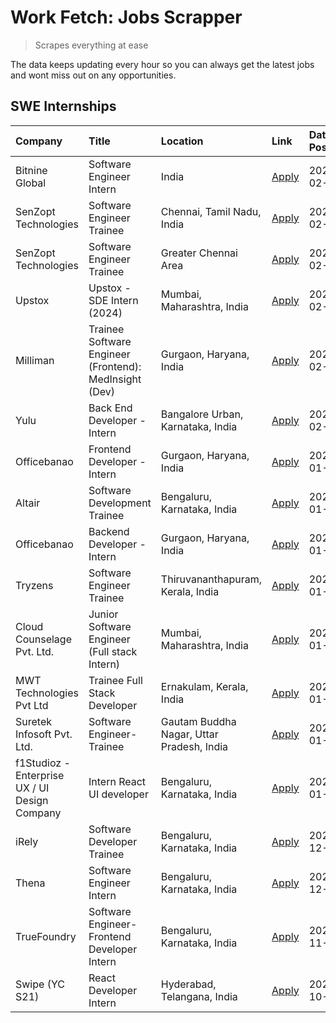 # Work Fetch: Jobs Scrapper
> Scrapes everything at ease

The data keeps updating every hour so you can always get the latest jobs and wont miss out on any opportunities.

## SWE Internships
<!--START_SECTION:workfetch-->
| Company                                       | Title                                                  | Location                                  | Link                                                                                                                                                                                                                                                                      | Date Posted   |
|:----------------------------------------------|:-------------------------------------------------------|:------------------------------------------|:--------------------------------------------------------------------------------------------------------------------------------------------------------------------------------------------------------------------------------------------------------------------------|:--------------|
| Bitnine Global                                | Software Engineer Intern                               | India                                     | [Apply](https://in.linkedin.com/jobs/view/software-engineer-intern-at-bitnine-global-3828521409?refId=C8S7Ef9SR6U5iz47Y7C1Ng%3D%3D&trackingId=OnuXJ%2F1I%2B3FL6v%2FduPjk3w%3D%3D&position=5&pageNum=0&trk=public_jobs_jserp-result_search-card)                           | 2024-02-16    |
| SenZopt Technologies                          | Software Engineer Trainee                              | Chennai, Tamil Nadu, India                | [Apply](https://in.linkedin.com/jobs/view/software-engineer-trainee-at-senzopt-technologies-3827686880?refId=C8S7Ef9SR6U5iz47Y7C1Ng%3D%3D&trackingId=DhHZxxpCFdsNONy%2BCQatYw%3D%3D&position=6&pageNum=0&trk=public_jobs_jserp-result_search-card)                        | 2024-02-12    |
| SenZopt Technologies                          | Software Engineer Trainee                              | Greater Chennai Area                      | [Apply](https://in.linkedin.com/jobs/view/software-engineer-trainee-at-senzopt-technologies-3827688781?refId=C8S7Ef9SR6U5iz47Y7C1Ng%3D%3D&trackingId=X%2FUSzGyThscrXRAK46AJwQ%3D%3D&position=9&pageNum=0&trk=public_jobs_jserp-result_search-card)                        | 2024-02-12    |
| Upstox                                        | Upstox - SDE Intern (2024)                             | Mumbai, Maharashtra, India                | [Apply](https://in.linkedin.com/jobs/view/upstox-sde-intern-2024-at-upstox-3826556183?refId=C8S7Ef9SR6U5iz47Y7C1Ng%3D%3D&trackingId=E4lzRVjcHimT0Rh6obkmmw%3D%3D&position=22&pageNum=0&trk=public_jobs_jserp-result_search-card)                                          | 2024-02-10    |
| Milliman                                      | Trainee Software Engineer (Frontend): MedInsight (Dev) | Gurgaon, Haryana, India                   | [Apply](https://in.linkedin.com/jobs/view/trainee-software-engineer-frontend-medinsight-dev-at-milliman-3792874280?refId=C8S7Ef9SR6U5iz47Y7C1Ng%3D%3D&trackingId=MQGJ4uL%2FpudpUoTwThMzBw%3D%3D&position=4&pageNum=0&trk=public_jobs_jserp-result_search-card)            | 2024-02-09    |
| Yulu                                          | Back End Developer - Intern                            | Bangalore Urban, Karnataka, India         | [Apply](https://in.linkedin.com/jobs/view/back-end-developer-intern-at-yulu-3821682220?refId=C8S7Ef9SR6U5iz47Y7C1Ng%3D%3D&trackingId=bdEyXJrNCadSjuZ%2FrwJsyw%3D%3D&position=14&pageNum=0&trk=public_jobs_jserp-result_search-card)                                       | 2024-02-04    |
| Officebanao                                   | Frontend Developer - Intern                            | Gurgaon, Haryana, India                   | [Apply](https://in.linkedin.com/jobs/view/frontend-developer-intern-at-officebanao-3822614063?refId=C8S7Ef9SR6U5iz47Y7C1Ng%3D%3D&trackingId=pX3Or4CcTNg%2BeZt8Hw79aw%3D%3D&position=8&pageNum=0&trk=public_jobs_jserp-result_search-card)                                 | 2024-01-31    |
| Altair                                        | Software Development Trainee                           | Bengaluru, Karnataka, India               | [Apply](https://in.linkedin.com/jobs/view/software-development-trainee-at-altair-3817606202?refId=C8S7Ef9SR6U5iz47Y7C1Ng%3D%3D&trackingId=aU%2FloIvgig1TH92BXbrbOA%3D%3D&position=15&pageNum=0&trk=public_jobs_jserp-result_search-card)                                  | 2024-01-31    |
| Officebanao                                   | Backend Developer - Intern                             | Gurgaon, Haryana, India                   | [Apply](https://in.linkedin.com/jobs/view/backend-developer-intern-at-officebanao-3814263731?refId=C8S7Ef9SR6U5iz47Y7C1Ng%3D%3D&trackingId=xAd0t70NeyXdIAAXYFdkZg%3D%3D&position=25&pageNum=0&trk=public_jobs_jserp-result_search-card)                                   | 2024-01-31    |
| Tryzens                                       | Software Engineer Trainee                              | Thiruvananthapuram, Kerala, India         | [Apply](https://in.linkedin.com/jobs/view/software-engineer-trainee-at-tryzens-3809363491?refId=C8S7Ef9SR6U5iz47Y7C1Ng%3D%3D&trackingId=uxXHhN0vbB4McmrCpKwESQ%3D%3D&position=18&pageNum=0&trk=public_jobs_jserp-result_search-card)                                      | 2024-01-18    |
| Cloud Counselage Pvt. Ltd.                    | Junior Software Engineer (Full stack Intern)           | Mumbai, Maharashtra, India                | [Apply](https://in.linkedin.com/jobs/view/junior-software-engineer-full-stack-intern-at-cloud-counselage-pvt-ltd-3803132814?refId=C8S7Ef9SR6U5iz47Y7C1Ng%3D%3D&trackingId=Yc71mbvwuZztRkSUePJFLA%3D%3D&position=23&pageNum=0&trk=public_jobs_jserp-result_search-card)    | 2024-01-11    |
| MWT Technologies Pvt Ltd                      | Trainee Full Stack Developer                           | Ernakulam, Kerala, India                  | [Apply](https://in.linkedin.com/jobs/view/trainee-full-stack-developer-at-mwt-technologies-pvt-ltd-3800921715?refId=C8S7Ef9SR6U5iz47Y7C1Ng%3D%3D&trackingId=cnR%2B2h51CReLYkZp9I0bCg%3D%3D&position=3&pageNum=0&trk=public_jobs_jserp-result_search-card)                 | 2024-01-09    |
| Suretek Infosoft Pvt. Ltd.                    | Software Engineer-Trainee                              | Gautam Buddha Nagar, Uttar Pradesh, India | [Apply](https://in.linkedin.com/jobs/view/software-engineer-trainee-at-suretek-infosoft-pvt-ltd-3800934643?refId=C8S7Ef9SR6U5iz47Y7C1Ng%3D%3D&trackingId=tbUXldMTU6evRuhLDK6%2FDA%3D%3D&position=20&pageNum=0&trk=public_jobs_jserp-result_search-card)                   | 2024-01-09    |
| f1Studioz - Enterprise UX / UI Design Company | Intern React UI developer                              | Bengaluru, Karnataka, India               | [Apply](https://in.linkedin.com/jobs/view/intern-react-ui-developer-at-f1studioz-enterprise-ux-ui-design-company-3796354738?refId=C8S7Ef9SR6U5iz47Y7C1Ng%3D%3D&trackingId=juljduRdQ1K0%2FHsDe%2BgS9A%3D%3D&position=7&pageNum=0&trk=public_jobs_jserp-result_search-card) | 2024-01-08    |
| iRely                                         | Software Developer Trainee                             | Bengaluru, Karnataka, India               | [Apply](https://in.linkedin.com/jobs/view/software-developer-trainee-at-irely-3801577534?refId=C8S7Ef9SR6U5iz47Y7C1Ng%3D%3D&trackingId=42nywGxLc9peyaVdfemgFA%3D%3D&position=12&pageNum=0&trk=public_jobs_jserp-result_search-card)                                       | 2023-12-22    |
| Thena                                         | Software Engineer Intern                               | Bengaluru, Karnataka, India               | [Apply](https://in.linkedin.com/jobs/view/software-engineer-intern-at-thena-3778731751?refId=C8S7Ef9SR6U5iz47Y7C1Ng%3D%3D&trackingId=WhqL24janXaTmPnkhVBVPQ%3D%3D&position=17&pageNum=0&trk=public_jobs_jserp-result_search-card)                                         | 2023-12-05    |
| TrueFoundry                                   | Software Engineer- Frontend Developer Intern           | Bengaluru, Karnataka, India               | [Apply](https://in.linkedin.com/jobs/view/software-engineer-frontend-developer-intern-at-truefoundry-3790095058?refId=C8S7Ef9SR6U5iz47Y7C1Ng%3D%3D&trackingId=tpwuOXZ%2FHA7I1eZuEVP2Kw%3D%3D&position=16&pageNum=0&trk=public_jobs_jserp-result_search-card)              | 2023-11-24    |
| Swipe (YC S21)                                | React Developer Intern                                 | Hyderabad, Telangana, India               | [Apply](https://in.linkedin.com/jobs/view/react-developer-intern-at-swipe-yc-s21-3737600089?refId=C8S7Ef9SR6U5iz47Y7C1Ng%3D%3D&trackingId=nDCHuJSqGMZg2j2hpuSsFw%3D%3D&position=19&pageNum=0&trk=public_jobs_jserp-result_search-card)                                    | 2023-10-13    |
<!--END_SECTION:workfetch-->
